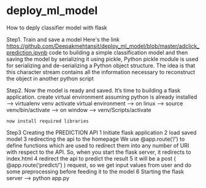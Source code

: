 # deploy_ml_model

How to deply classifier model with flask

Step1. Train and save a model
        Here's the link https://github.com/Deepakmehtansit/deploy_ml_model/blob/master/adclick_prediction.ipynb code to building a simple classification model and then saving the model by serializing it using pickle,
        Python pickle module is used for serializing and de-serializing a Python object structure.
        The idea is that this character stream contains all the information necessary to reconstruct the object in another python script
    
Step2. Now the model is ready and saved. It’s time to building a flask application.
    create virtual environment assuming python is already installed
    --> virtualenv venv
    activate virtual environment
    --> on linux --> source venv/bin/activate
    --> on window --> venv/Scripts/activate
    
    now install required libraries
    
Step3 Creating the PREDICTION API
    1 Initiate flask application
    2 load saved model
    3 redirecting the api to the homepage
        We use @app.route(‘/’) to define functions which are used to redirect them into any number of URI with respect to the API. So, when you start the flask server, it redirects to index.html
    4 redirect the api to predict the result
    5 it will be a post ( @app.route(‘predict/’) ) request, so we get input values from user and do some preprocessing before feeding it to the model
    6 Starting the flask server 
     --> python app.py
